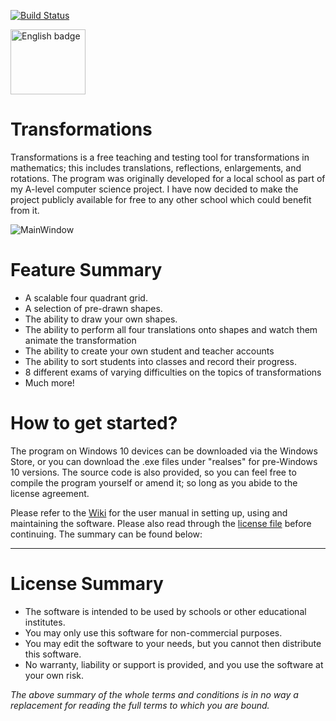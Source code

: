 [![Build Status](https://travis-ci.org/jfoot/Transformations.svg?branch=master)](https://travis-ci.org/jfoot/Transformations)

<a href='//www.microsoft.com/store/apps/9PLTGBZTCDFL?cid=storebadge&ocid=badge'><img src='https://assets.windowsphone.com/85864462-9c82-451e-9355-a3d5f874397a/English_get-it-from-MS_InvariantCulture_Default.png' alt='English badge' style='width: 120px; height: 104px;'/></a>

# Transformations
Transformations is a free teaching and testing tool for transformations in mathematics; this includes translations, reflections, enlargements, and rotations.  The program was originally developed for a local school as part of my A-level computer science project. I have now decided to make the project publicly available for free to any other school which could benefit from it.

![MainWindow](https://i.imgur.com/kkuaAHb.png)

# Feature Summary
* A scalable four quadrant grid.
* A selection of pre-drawn shapes.
* The ability to draw your own shapes.
* The ability to perform all four translations onto shapes and watch them animate the transformation
* The ability to create your own student and teacher accounts
* The ability to sort students into classes and record their progress.
* 8 different exams of varying difficulties on the topics of transformations
* Much more!

# How to get started?

The program on Windows 10 devices can be downloaded via the Windows Store, or you can download the .exe files under "realses" for pre-Windows 10 versions. The source code is also provided, so you can feel free to compile the program yourself or amend it; so long as you abide to the license agreement.

Please refer to the [Wiki](https://github.com/jfoot/Transformations/wiki) for the user manual in setting up, using and maintaining the software. Please also read through the [license file](https://github.com/jfoot/Transformations/wiki/License-(Terms-and-Conditions)) before continuing. The summary can be found below:

***

# License Summary

* The software is intended to be used by schools or other educational institutes. 
* You may only use this software for non-commercial purposes.
* You may edit the software to your needs, but you cannot then distribute this software. 
* No warranty, liability or support is provided, and you use the software at your own risk.

_The above summary of the whole terms and conditions is in no way a replacement for reading the full terms to which you are bound._
